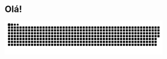 <h1>Olá!</h1>

![Snake animation](https://github.com/andressaakemih/andressaakemih/blob/output/github-contribution-grid-snake.svg)
